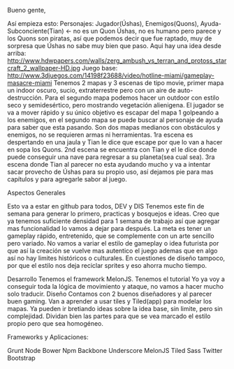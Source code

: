 Bueno gente,

Así empieza esto: 
Personajes: Jugador(Úshas), Enemigos(Quons), Ayuda-Subconciente(Tian) <- no es un Quon
Úshas, no es humano pero parece y los Quons son piratas, así que podemos decir que fue raptado, muy de sorpresa que Úshas no sabe muy bien que paso.
Aqui hay una idea desde arriba: http://www.hdwpapers.com/walls/zerg_ambush_vs_terran_and_protoss_starcraft_2_wallpaper-HD.jpg
Juego base: http://www.3djuegos.com/14198f23688/video/hotline-miami/gameplay-masacre-miami
Tenemos 2 mapas y 3 escenas de tipo movie, primer mapa un indoor oscuro, sucio, extraterrestre pero con un aire de auto-destrucción. Para el segundo mapa podemos hacer un outdoor con estilo seco y semidesértico, pero mostrando vegetación alienigena.
El jugador se va a mover rápido y su único objetivo es escapar del mapa 1 golpeando a los enemigos, en el segundo mapa se puede buscar al personaje de ayuda para saber que esta pasando.
Son dos mapas medianos con obstáculos y enemigos, no se requieren armas ni herramientas.
1ra escena es despertando en una jaula y Tian le dice que escape por que lo van a hacer en sopa los Quons.
2nd escena se encuentra con Tian y el le dice donde puede conseguir una nave para regresar a su planeta(sea cual sea).
3ra escena donde Tian al parecer no esta ayudando mucho y va a intentar sacar provecho de Úshas para su propio uso, así dejamos pie para mas capítulos y para agregarle sabor al juego.

Aspectos Generales

Esto va a estar en github para todos, DEV y DIS
Tenemos este fin de semana para generar lo primero, practicas y bosquejos e ideas.
Creo que ya tenemos suficiente densidad para 1 semana de trabajo así que agregar mas funcionalidad lo vamos a dejar para después.
La meta es tener un gameplay rápido, entretenido, que se complemente con un arte sencillo pero variado.
No vamos a variar el estilo de gameplay o idea futurista por que así la creación se vuelve mas autentico el juego ademas que en algo así no hay limites históricos o culturales.
En cuestiones de diseño tampoco, por que el estilo nos deja reciclar sprites y eso ahorra mucho tiempo.

Desarrollo
Tenemos el framework MelonJS.
Tenemos el tutorial
Yo ya voy a conseguir toda la lógica de movimiento y ataque, no vamos a hacer mucho solo traducir.
Diseño
Contamos con 2 buenos diseñadores y al parecer buen gaming.
Van a aprender a usar tiles y Tiled(app) para modelar los mapas.
Ya pueden ir bretiando ideas sobre la idea base, sin limite, pero sin complejidad.
Dividan bien las partes para que se vea marcado el estilo propio pero que sea homogéneo.

Frameworks y Aplicaciones:

Grunt
Node
Bower
Npm
Backbone
Underscore
MelonJS
Tiled
Sass
Twitter Bootstrap

